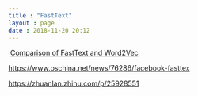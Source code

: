 ```yaml
---
title : "FastText"
layout : page
date : 2018-11-20 20:12
---
```




 [Comparison of FastText and Word2Vec](http://nbviewer.jupyter.org/github/jayantj/gensim/blob/683720515165a332baed8a2a46b6711cefd2d739/docs/notebooks/Word2Vec_FastText_Comparison.ipynb)



https://www.oschina.net/news/76286/facebook-fasttex



https://zhuanlan.zhihu.com/p/25928551